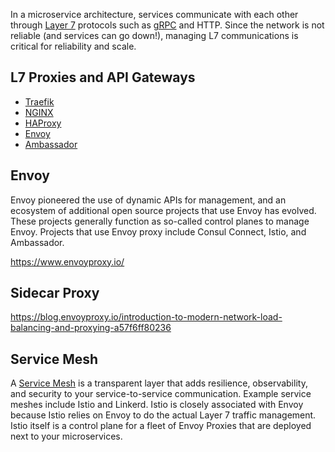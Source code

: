 

In a microservice architecture, services communicate with each other through [Layer 7](  https://wikipedia.org/wiki/Application_layer  ) protocols such as [gRPC](GRPC) and HTTP. Since the network is not reliable (and services can go down!), managing L7 communications is critical for reliability and scale.

## L7 Proxies and API Gateways

* [Traefik](https://traefik.io/)
* [NGINX](http://nginx.org/)
* [HAProxy](http://www.haproxy.org/)
* [Envoy](https://www.envoyproxy.io/)
* [Ambassador](https://getambassador.io)

## Envoy

Envoy pioneered the use of dynamic APIs for management, and an ecosystem of additional open source projects that use Envoy has evolved. These projects generally function as so-called control planes to manage Envoy. Projects that use Envoy proxy include Consul Connect, Istio, and Ambassador.

https://www.envoyproxy.io/

## Sidecar Proxy

https://blog.envoyproxy.io/introduction-to-modern-network-load-balancing-and-proxying-a57f6ff80236


## Service Mesh

A [Service Mesh](Service-Mesh) is a transparent layer that adds resilience, observability, and security to your service-to-service communication. Example service meshes include Istio and Linkerd. Istio is closely associated with Envoy because Istio relies on Envoy to do the actual Layer 7 traffic management. Istio itself is a control plane for a fleet of Envoy Proxies that are deployed next to your microservices.

